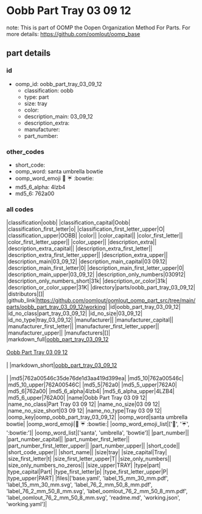 # Oobb Part Tray 03 09 12  

note: This is part of OOMP the Oopen Organization Method For Parts. For more details: https://github.com/oomlout/oomp_base

##  part details





### id
* oomp_id: oobb_part_tray_03_09_12
  * classification: oobb
  * type: part
  * size: tray
  * color: 
  * description_main: 03_09_12
  * description_extra: 
  * manufacturer: 
  * part_number: 

### other_codes
* short_code: 
* oomp_word: santa umbrella bowtie
* oomp_word_emoji :santa: :umbrella: :bowtie:
* md5_6_alpha: 4lzb4
* md5_6: 762a00

### all codes 
|classification|oobb|
|classification_capital|Oobb|
|classification_first_letter|o|
|classification_first_letter_upper|O|
|classification_upper|OOBB|
|color||
|color_capital||
|color_first_letter||
|color_first_letter_upper||
|color_upper||
|description_extra||
|description_extra_capital||
|description_extra_first_letter||
|description_extra_first_letter_upper||
|description_extra_upper||
|description_main|03_09_12|
|description_main_capital|03 09.12|
|description_main_first_letter|0|
|description_main_first_letter_upper|0|
|description_main_upper|03_09_12|
|description_only_numbers|030912|
|description_only_numbers_short|31k|
|description_or_color|31k|
|description_or_color_upper|31K|
|directory|parts/oobb_part_tray_03_09_12|
|distributors|[]|
|github_link|https://github.com/oomlout/oomlout_oomp_part_src/tree/main/parts/oobb_part_tray_03_09_12/working|
|id|oobb_part_tray_03_09_12|
|id_no_class|part_tray_03_09_12|
|id_no_size|03_09_12|
|id_no_type|tray_03_09_12|
|manufacturer||
|manufacturer_capital||
|manufacturer_first_letter||
|manufacturer_first_letter_upper||
|manufacturer_upper||
|manufacturers|[]|
|markdown_full|[oobb_part_tray_03_09_12](https://github.com/oomlout/oomlout_oomp_part_src/tree/main/parts/oobb_part_tray_03_09_12/working)<br>[](https://github.com/oomlout/oomlout_oomp_part_src/tree/main/parts/oobb_part_tray_03_09_12/working)<br>[Oobb Part Tray 03 09 12](https://github.com/oomlout/oomlout_oomp_part_src/tree/main/parts/oobb_part_tray_03_09_12/working)<br><br>|
|markdown_short|[oobb_part_tray_03_09_12](https://github.com/oomlout/oomlout_oomp_part_src/tree/main/parts/oobb_part_tray_03_09_12/working)<br><br>|
|md5|762a00546c35de76de1d3aa419d399ea|
|md5_10|762a00546c|
|md5_10_upper|762A00546C|
|md5_5|762a0|
|md5_5_upper|762A0|
|md5_6|762a00|
|md5_6_alpha|4lzb4|
|md5_6_alpha_upper|4LZB4|
|md5_6_upper|762A00|
|name|Oobb Part Tray 03 09 12|
|name_no_class|Part Tray 03 09 12|
|name_no_size|03 09 12|
|name_no_size_short|03 09 12|
|name_no_type|Tray 03 09 12|
|oomp_key|oomp_oobb_part_tray_03_09_12|
|oomp_word|santa umbrella bowtie|
|oomp_word_emoji|:santa: :umbrella: :bowtie:|
|oomp_word_emoji_list|[':santa:', ':umbrella:', ':bowtie:']|
|oomp_word_list|['santa', 'umbrella', 'bowtie']|
|part_number||
|part_number_capital||
|part_number_first_letter||
|part_number_first_letter_upper||
|part_number_upper||
|short_code||
|short_code_upper||
|short_name||
|size|tray|
|size_capital|Tray|
|size_first_letter|t|
|size_first_letter_upper|T|
|size_only_numbers||
|size_only_numbers_no_zeros||
|size_upper|TRAY|
|type|part|
|type_capital|Part|
|type_first_letter|p|
|type_first_letter_upper|P|
|type_upper|PART|
|files|['base.yaml', 'label_15_mm_30_mm.pdf', 'label_15_mm_30_mm.svg', 'label_76_2_mm_50_8_mm.pdf', 'label_76_2_mm_50_8_mm.svg', 'label_oomlout_76_2_mm_50_8_mm.pdf', 'label_oomlout_76_2_mm_50_8_mm.svg', 'readme.md', 'working.json', 'working.yaml']|
